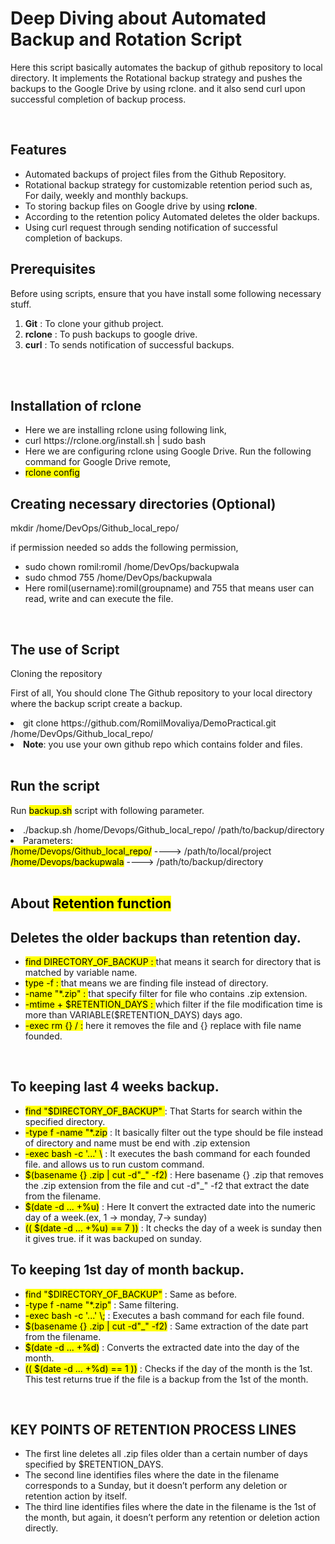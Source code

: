 <h1>Deep Diving about Automated Backup and Rotation Script</h1>

<p>Here this script basically automates the backup of github repository to local directory. It implements the Rotational backup strategy and pushes the backups to the Google Drive by using rclone. and it also send curl upon successful completion of backup process.</p>


<br>
<h2>Features</h2>

<ul>
  <li>Automated backups of project files from the Github Repository.</li>
  <li>Rotational backup strategy for customizable retention period such as, For daily, weekly and monthly backups.</li>
  <li>To storing backup files on Google drive by using <b>rclone</b>.</li>
  <li>According to the retention policy Automated deletes the older backups.</li>
  <li>Using curl request through sending notification of successful completion of backups.</li>
</ul>

<br1>
<h2>Prerequisites</h2>
<p>Before using scripts, ensure that you have install some following necessary stuff.</p>

<ol type="1">
  <li><b>Git</b> : To clone your github project.</li>
  <li><b>rclone</b> : To push backups to google drive.</li>
  <li><b>curl</b> : To sends notification of successful backups.</li>
</ol>
<br>

<br>
<h2>Installation of rclone</h2>
<ul>
  <li>Here we are installing rclone using following link,</li>

<li>curl https://rclone.org/install.sh | sudo bash </li>

<li>Here we are configuring rclone using Google Drive. Run the following command for Google Drive remote,</li>

<li><mark>rclone config</mark></li>
</ul>


<h2>Creating necessary directories (Optional)</h2>
<p>mkdir /home/DevOps/Github_local_repo/</p> 
<p>if permission needed so adds the following permission, </p>
<ul>
<li>sudo chown romil:romil /home/DevOps/backupwala</li> 
<li>sudo chmod 755 /home/DevOps/backupwala</li>
<li> Here romil(username):romil(groupname) and 755 that means user can read, write and can execute the file.</li>
</ul>

<br>
<h2>The use of Script</h2> 
<p>Cloning the repository</p>
<p>First of all, You should clone The Github repository to your local directory where the backup script create a backup.</p>
<li>git clone https://github.com/RomilMovaliya/DemoPractical.git /home/DevOps/Github_local_repo/</li>
<li><b>Note</b>: you use your own github repo which contains folder and files.</li>

<br>
<h2>Run the script</h2>
<p>Run <mark>backup.sh</mark> script with following parameter.</p>
<li>./backup.sh /home/Devops/Github_local_repo/ /path/to/backup/directory</li>
<li>Parameters:</li>
<mark>/home/Devops/Github_local_repo/</mark> ----> /path/to/local/project <br>
<mark>/home/Devops/backupwala</mark> ----> /path/to/backup/directory
<br>
<br>
<h2>About <mark>Retention function</mark></h2>
<h2>Deletes the older backups than retention day.</h2>
<ul>
<li><mark>find DIRECTORY_OF_BACKUP : </mark> that means it search for directory that is matched by variable name. </li>
<li><mark>type -f : </mark>that means we are finding file instead of directory.</li>
<li><mark>-name "*.zip" : </mark>that specify filter for file who contains .zip extension.</li>
<li><mark>-mtime + $RETENTION_DAYS : </mark> which filter if the file modification time is more than VARIABLE($RETENTION_DAYS) days ago.</li>
<li><mark>-exec rm {} / :</mark> here it removes the file and {} replace with file name founded.</li>
</ul>

<br>
<h2>To keeping last 4 weeks backup.</h2>
<ul>
<li><mark>find "$DIRECTORY_OF_BACKUP" </mark> : That Starts for search within the specified directory.</li>
<li><mark>-type f -name "*.zip</mark> : It basically filter out the type should be file instead of directory and name must be end with .zip extension</li>
<li><mark>-exec bash -c '...' \</mark> : It executes the bash command for each founded file. and allows us to run custom command.</li>
<li><mark>$(basename {} .zip | cut -d"_" -f2)</mark> : Here basename {} .zip that removes the .zip extension from the file and cut -d"_" -f2 that extract the date from the filename.</li>
<li><mark>$(date -d ... +%u)</mark> : Here It convert the extracted date into the numeric day of a week.(ex, 1 -> monday, 7-> sunday)</li>
<li><mark>(( $(date -d ... +%u) == 7 ))</mark> : It checks the day of a week is sunday then it gives true. if it was backuped on sunday.</li>
</ul>

<h2>To keeping 1st day of month backup.</h2>
<ul>
<li><mark>find "$DIRECTORY_OF_BACKUP"</mark> :  Same as before.</li>
<li><mark>-type f -name "*.zip"</mark> : Same filtering. </li>
<li><mark>-exec bash -c '...' \;</mark> : Executes a bash command for each file found. </li>
<li><mark>$(basename {} .zip | cut -d"_" -f2)</mark> : Same extraction of the date part from the filename.</li>
<li><mark>$(date -d ... +%d)</mark> : Converts the extracted date into the day of the month.</li>
<li><mark>(( $(date -d ... +%d) == 1 ))</mark> : Checks if the day of the month is the 1st. This test returns true if the file is a backup from the 1st of the month.</li>
</ul>

<br>
<h2> KEY POINTS OF RETENTION PROCESS LINES </h2>
<ul>
<li>The first line deletes all .zip files older than a certain number of days specified by $RETENTION_DAYS.</li>
<li>The second line identifies files where the date in the filename corresponds to a Sunday, but it doesn’t perform any deletion or retention action by itself.</li>
<li>The third line identifies files where the date in the filename is the 1st of the month, but again, it doesn’t perform any retention or deletion action directly.</li>
</ul>
